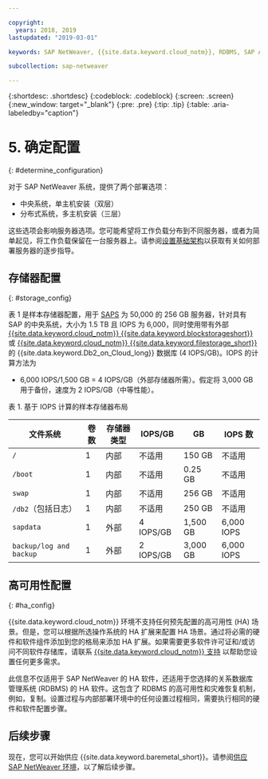 ```yaml
---

copyright:
  years: 2018, 2019
lastupdated: "2019-03-01"

keywords: SAP NetWeaver, {{site.data.keyword.cloud_notm}}, RDBMS, SAP Application Performance Standards, SAPS, SAP Certified, database

subcollection: sap-netweaver

---
```


{:shortdesc: .shortdesc}
{:codeblock: .codeblock}
{:screen: .screen}
{:new_window: target="_blank"}
{:pre: .pre}
{:tip: .tip}
{:table: .aria-labeledby="caption"}


# 5. 确定配置
{: #determine_configuration}

对于 SAP NetWeaver 系统，提供了两个部署选项：
  * 中央系统，单主机安装（双层）
  * 分布式系统，多主机安装（三层）

这些选项会影响服务器选项。您可能希望将工作负载分布到不同服务器，或者为简单起见，将工作负载保留在一台服务器上。请参阅[设置基础架构](/docs/infrastructure/sap-netweaver?topic=sap-netweaver-set_up_infrastructure#set_up_infrastructure)以获取有关如何部署服务器的逐步指导。

## 存储器配置
{: #storage_config}

表 1 是样本存储器配置，用于 [SAPS](/docs/infrastructure/sap-netweaver?topic=sap-netweaver-size_the_server#size_the_server) 为 50,000 的 256 GB 服务器，针对具有 SAP 的中央系统，大小为 1.5 TB 且 IOPS 为 6,000，同时使用带有外部 [{{site.data.keyword.cloud_notm}} {{site.data.keyword.blockstorageshort}}](/docs/infrastructure/BlockStorage?topic=BlockStorage-GettingStarted#GettingStarted) 或 [{{site.data.keyword.cloud_notm}} {{site.data.keyword.filestorage_short}}](/docs/infrastructure/FileStorage?topic=FileStorage-GettingStarted#GettingStarted) 的 {{site.data.keyword.Db2_on_Cloud_long}} 数据库 (4 IOPS/GB)。IOPS 的计算方法为

  * 6,000 IOPS/1,500 GB = 4 IOPS/GB（外部存储器所需）。假定将 3,000 GB 用于备份，速度为 2 IOPS/GB（中等性能）。

表 1. 基于 IOPS 计算的样本存储器布局

|文件系统 |卷数|存储器类型|IOPS/GB |GB |IOPS 数|
| --- | --- | --- | --- | --- | --- |
| `/` |1 |内部|不适用|150 GB |不适用|
| `/boot` |1 |内部|不适用|0.25 GB |不适用|
| `swap` |1 |内部|不适用|256 GB |不适用|
| `/db2`（包括日志）|1 |内部|不适用|250 GB |不适用|
| `sapdata` |1 |外部|4 IOPS/GB |1,500 GB |6,000 IOPS |
| `backup/log and backup` |1 |外部|2 IOPS/GB |3,000 GB |6,000 IOPS |

## 高可用性配置
{: #ha_config}

{{site.data.keyword.cloud_notm}} 环境不支持任何预先配置的高可用性 (HA) 场景。但是，您可以根据所选操作系统的 HA 扩展来配置 HA 场景。通过将必需的硬件和软件组件添加到您的格局来添加 HA 扩展。如果需要更多软件许可证和/或访问不同软件存储库，请联系 [{{site.data.keyword.cloud_notm}} 支持](/docs/get-support?topic=get-support-getting-customer-support#getting-customer-support) 以帮助您设置任何更多需求。

此信息不仅适用于 SAP NetWeaver 的 HA 软件，还适用于您选择的关系数据库管理系统 (RDBMS) 的 HA 软件。这包含了 RDBMS 的高可用性和灾难恢复机制，例如，复制。设置过程与内部部署环境中的任何设置过程相同，需要执行相同的硬件和软件配置步骤。

## 后续步骤

现在，您可以开始供应 {{site.data.keyword.baremetal_short}}。请参阅[供应 SAP NetWeaver 环境](/docs/infrastructure/sap-netweaver?topic=sap-netweaver-provision_environment#provision_environment)，以了解后续步骤。
